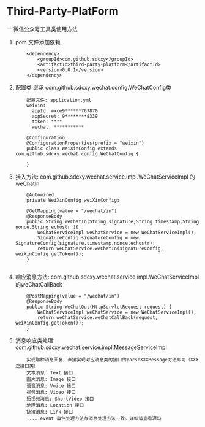 # Third-Party-PlatForm

一   微信公众号工具类使用方法
   1.   pom 文件添加依赖
        ```$xslt
            <dependency>
                <groupId>com.github.sdcxy</groupId>
                <artifactId>third-party-platform</artifactId>
                <version>0.0.1</version>
            </dependency>
        ```
   2.  配置类 继承 com.github.sdcxy.wechat.config.WeChatConfig类
        ```
            配置文件: application.yml
            weixin:
              appId: wxce9******767870
              appSecret: 9********8339
              token: ****
              wechat: ***********
        ```
        ```
            @Configuration
            @ConfigurationProperties(prefix = "weixin")
            public class WeiXinConfig extends com.github.sdcxy.wechat.config.WeChatConfig {
            
            }   
        ```
   3. 接入方法: com.github.sdcxy.wechat.service.impl.WeChatServiceImpl 的weChatIn
        ```
            @Autowired
            private WeiXinConfig weiXinConfig;
                
            @GetMapping(value = "/wechat/in")
            @ResponseBody
            public String WeChatIn(String signature,String timestamp,String nonce,String echostr ){
                WeChatServiceImpl weChatService = new WeChatServiceImpl();
                SignatureConfig signatureConfig = new SignatureConfig(signature,timestamp,nonce,echostr);
                return weChatService.weChatIn(signatureConfig, weiXinConfig.getToken());
            }
           
        ```
   4.  响应消息方法: com.github.sdcxy.wechat.service.impl.WeChatServiceImpl 的weChatCallBack
        ```
            @PostMapping(value = "/wechat/in")
            @ResponseBody
            public String WeChatOut(HttpServletRequest request) {
                WeChatServiceImpl weChatService = new WeChatServiceImpl();
                return weChatService.weChatCallBack(request, weiXinConfig.getToken());
            }
        ```
   5.   消息响应类处理: com.github.sdcxy.wechat.service.impl.MessageServiceImpl
        ```$xslt
            实现那种消息回复，直接实现对应消息类的接口的parseXXXMessage方法即可（XXX之接口类）
            文本消息: Text 接口 
            图片消息: Image 接口
            语音消息: Voice 接口
            视频消息: Video 接口
            短视频消息: ShortVideo 接口
            地理消息: Location 接口
            链接消息: Link 接口     
            .....event 事件处理方法与消息处理方法一致。详细请查看源码
        ```
